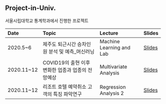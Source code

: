## Project-in-Univ.
서울시립대학교 통계학과에서 진행한 프로젝트

|Date|Topic|Lecture|Slides|
|:-- |:-- |:-- |:--|
|2020.5~6|제주도 퇴근시간 승차인원 분석 및 예측_머신러닝|Machine Learning and Lab | [Slides](https://github.com/hyehyeonmoon/Project-in-Univ./blob/main/%EC%A0%9C%EC%A3%BC%EB%8F%84%20%ED%87%B4%EA%B7%BC%EC%8B%9C%EA%B0%84%20%EC%8A%B9%EC%B0%A8%EC%9D%B8%EC%9B%90%20%EB%B6%84%EC%84%9D%20%EB%B0%8F%20%EC%98%88%EC%B8%A1/%EC%A0%9C%EC%A3%BC%EB%8F%84%20%ED%87%B4%EA%B7%BC%EC%8B%9C%EA%B0%84%20%EC%8A%B9%EC%B0%A8%EC%9D%B8%EC%9B%90%20%EB%B6%84%EC%84%9D%20%EB%B0%8F%20%EC%98%88%EC%B8%A1.pdf) |
|2020.11~12|COVID19의 출현 이후 변화한 업종과 업종의 전망예상|Multivariate Analysis| [Slides](https://github.com/hyehyeonmoon/Project-in-Univ./blob/main/COVID19%EC%9D%98%20%EC%B6%9C%ED%98%84%20%EC%9D%B4%ED%9B%84%20%EB%B3%80%ED%99%94%ED%95%9C%20%EC%97%85%EC%A2%85%EA%B3%BC%20%EC%97%85%EC%A2%85%EC%9D%98%20%EC%A0%84%EB%A7%9D%EC%98%88%EC%83%81/COVID19%EC%9D%98%20%EC%B6%9C%ED%98%84%20%EC%9D%B4%ED%9B%84%20%EB%B3%80%ED%99%94%ED%95%9C%20%EC%97%85%EC%A2%85%EA%B3%BC%20%EC%97%85%EC%A2%85%EC%9D%98%20%EC%A0%84%EB%A7%9D%EC%98%88%EC%83%81.pdf) |
|2020.11~12|리조트 호텔 예약취소 고객의 특징 파악연구|Regression Analysis 2 | [Slides](https://github.com/hyehyeonmoon/Project-in-Univ./blob/main/%EB%A6%AC%EC%A1%B0%ED%8A%B8%20%ED%98%B8%ED%85%94%20%EC%98%88%EC%95%BD%EC%B7%A8%EC%86%8C%20%EA%B3%A0%EA%B0%9D%EC%9D%98%20%ED%8A%B9%EC%A7%95%20%ED%8C%8C%EC%95%85%EC%97%B0%EA%B5%AC/%EB%A6%AC%EC%A1%B0%ED%8A%B8%20%ED%98%B8%ED%85%94%20%EC%98%88%EC%95%BD%EC%B7%A8%EC%86%8C%20%EA%B3%A0%EA%B0%9D%EC%9D%98%20%ED%8A%B9%EC%A7%95%20%ED%8C%8C%EC%95%85%EC%97%B0%EA%B5%AC.pdf) |




